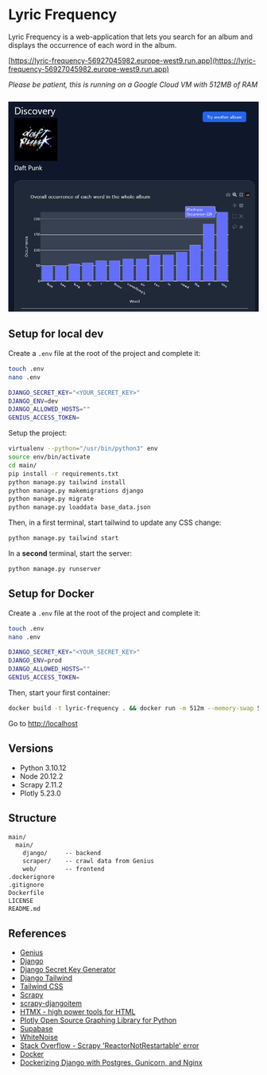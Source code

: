 

# Lyric Frequency

Lyric Frequency is a web-application that lets you search for an album and displays the occurrence of each word in the album.

[https://lyric-frequency-56927045982.europe-west9.run.app](https://lyric-frequency-56927045982.europe-west9.run.app)

*Please be patient, this is running on a Google Cloud VM with 512MB of RAM*

<p align="center" style="padding-top: 12px;">
  <img src="https://github.com/GregoryHue/lyric-frequency/blob/main/main/main/web/static/screenshot.jpg?raw=true" alt="Lyric Frequency Screenshot"/>
</p>

## Setup for local dev

Create a `.env` file at the root of the project and complete it:

```bash
touch .env
nano .env
```


```bash
DJANGO_SECRET_KEY="<YOUR_SECRET_KEY>"
DJANGO_ENV=dev
DJANGO_ALLOWED_HOSTS=""
GENIUS_ACCESS_TOKEN=
```

Setup the project:

```bash
virtualenv --python="/usr/bin/python3" env 
source env/bin/activate
cd main/
pip install -r requirements.txt
python manage.py tailwind install
python manage.py makemigrations django
python manage.py migrate
python manage.py loaddata base_data.json
```

Then, in a first terminal, start tailwind to update any CSS change:

```bash
python manage.py tailwind start
```

In a **second** terminal, start the server:

```bash
python manage.py runserver
```

## Setup for Docker

Create a `.env` file at the root of the project and complete it:

```bash
touch .env
nano .env
```

```bash
DJANGO_SECRET_KEY="<YOUR_SECRET_KEY>"
DJANGO_ENV=prod
DJANGO_ALLOWED_HOSTS=""
GENIUS_ACCESS_TOKEN=
```

Then, start your first container:

```bash
docker build -t lyric-frequency . && docker run -m 512m --memory-swap 512m --name lyric-frequency -itd -p 80:8000 lyric-frequency
```

Go to [http://localhost](http://localhost)

## Versions

- Python 3.10.12
- Node 20.12.2
- Scrapy 2.11.2
- Plotly 5.23.0

## Structure

```
main/
  main/
    django/     -- backend 
    scraper/    -- crawl data from Genius
    web/        -- frontend 
.dockerignore
.gitignore
Dockerfile
LICENSE
README.md
```

## References

- [Genius](https://genius.com/)
- [Django](https://www.djangoproject.com/)
- [Django Secret Key Generator](https://djecrety.ir/)
- [Django Tailwind](https://django-tailwind.readthedocs.io/en/latest/index.html)
- [Tailwind CSS](https://tailwindcss.com/)
- [Scrapy](https://scrapy.org/)
- [scrapy-djangoitem](https://pypi.org/project/scrapy-djangoitem/)
- [HTMX - high power tools for HTML](https://htmx.org/)
- [Plotly Open Source Graphing Library for Python](https://plotly.com/python/)
- [Supabase](https://supabase.com/)
- [WhiteNoise](https://whitenoise.readthedocs.io/en/latest/)
- [Stack Overflow - Scrapy 'ReactorNotRestartable' error](https://stackoverflow.com/questions/45137458/scrapy-twisted-internet-error-reactornotrestartable-error-after-first-run)
- [Docker](https://www.docker.com/)
- [Dockerizing Django with Postgres, Gunicorn, and Nginx](https://testdriven.io/blog/dockerizing-django-with-postgres-gunicorn-and-nginx/)
